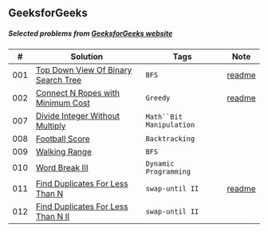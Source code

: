 ## GeeksforGeeks

##### Selected problems from [GeeksforGeeks website](http://www.geeksforgeeks.org)

| # | Solution | Tags | Note |
| ----| -------- | ---- | ---- |
| 001 | [Top Down View Of Binary Search Tree](https://github.com/interviewcoder/geeksforgeeks/tree/master/src/_001_TopDownViewOfBST/Solution.java) | `BFS` | [readme](https://github.com/interviewcoder/geeksforgeeks/tree/master/src/_001_TopDownViewOfBST) |
| 002 | [Connect N Ropes with Minimum Cost](https://github.com/interviewcoder/geeksforgeeks/blob/master/src/_002_ConnectRopes/Solution.java) | `Greedy` | [readme](https://github.com/interviewcoder/geeksforgeeks/blob/master/src/_002_ConnectRopes) |
| 007 | [Divide Integer Without Multiply](https://github.com/interviewcoder/geeksforgeeks/blob/master/src/_007_DivideIntegerWithoutMultiply/Solution.java) | `Math``Bit Manipulation`| | 
| 008 | [Football Score](https://github.com/interviewcoder/geeksforgeeks/blob/master/src/_008_FootballScore/Solution.java) | `Backtracking` |  |
| 009 | [Walking Range](https://github.com/interviewcoder/geeksforgeeks/tree/master/src/_009_WalkingRange) | `BFS` | |
| 010 | [Word Break III](https://github.com/interviewcoder/geeksforgeeks/blob/master/src/_010_WordBreakIII/Solution.java) | `Dynamic Programming` |  |
| 011 | [Find Duplicates For Less Than N](https://github.com/interviewcoder/geeksforgeeks/tree/master/src/_011_FindDuplicatesForLessThanN) | `swap-until II` | [readme](https://github.com/interviewcoder/geeksforgeeks/tree/master/src/_011_FindDuplicatesForLessThanN) |
| 012 | [Find Duplicates For Less Than N II](https://github.com/interviewcoder/geeksforgeeks/blob/master/src/_012_FindDuplicatesForLessThanNII/Solution.java) | `swap-until II` |  |